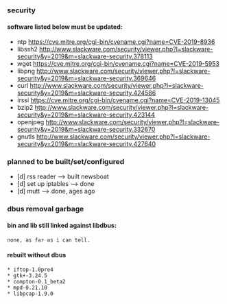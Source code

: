 ### security
#### software listed below must be updated:
* ntp
https://cve.mitre.org/cgi-bin/cvename.cgi?name=CVE-2019-8936
* libssh2
http://www.slackware.com/security/viewer.php?l=slackware-security&y=2019&m=slackware-security.378113
* wget
https://cve.mitre.org/cgi-bin/cvename.cgi?name=CVE-2019-5953
* libpng
http://www.slackware.com/security/viewer.php?l=slackware-security&y=2019&m=slackware-security.369646
* curl
http://www.slackware.com/security/viewer.php?l=slackware-security&y=2019&m=slackware-security.424586
* irssi
https://cve.mitre.org/cgi-bin/cvename.cgi?name=CVE-2019-13045
* bzip2
http://www.slackware.com/security/viewer.php?l=slackware-security&y=2019&m=slackware-security.423144
* openjpeg
http://www.slackware.com/security/viewer.php?l=slackware-security&y=2019&m=slackware-security.332670
* gnutls
http://www.slackware.com/security/viewer.php?l=slackware-security&y=2019&m=slackware-security.427640

### planned to be built/set/configured
* [d] rss reader		--> built newsboat
* [d] set up iptables		--> done
* [d] mutt			--> done, ages ago

### dbus removal garbage
#### bin and lib still linked against libdbus:
```
none, as far as i can tell.
```
#### rebuilt without dbus
```
* iftop-1.0pre4
* gtk+-3.24.5
* compton-0.1_beta2
* mpd-0.21.10
* libpcap-1.9.0
```
